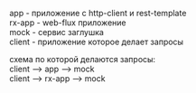 app - приложение с http-client и rest-template <br/>
rx-app - web-flux приложение <br/>
mock - сервис заглушка <br/>
client - приложение которое делает запросы <br/>

схема по которой делаются запросы: <br/>
client --> app --> mock <br/>
client --> rx-app --> mock

